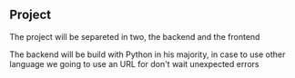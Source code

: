 ## Project

The project will be separeted in two, the backend and the frontend

The backend will be build with Python in his majority, in case to use other language we going to use an URL for don't wait unexpected errors
